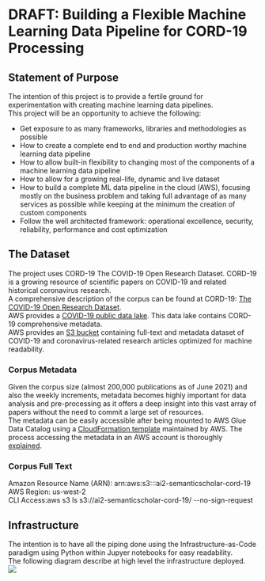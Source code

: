 # DRAFT: Building a Flexible Machine Learning Data Pipeline for CORD-19 Processing     

## Statement of Purpose     

The intention of this project is to provide a fertile ground for experimentation with creating machine learning data pipelines.    
This project will be an opportunity to achieve the following:     
- Get exposure to as many frameworks, libraries and methodologies as possible
- How to create a complete end to end and production worthy machine learning data pipeline
- How to allow built-in flexibility to changing most of the components of a machine learning data pipeline
- How to allow for a growing real-life, dynamic and live dataset
- How to build a complete ML data pipeline in the cloud (AWS), focusing mostly on the business problem and taking full advantage of as many services as possible while keeping at the minimum the creation of custom components
- Follow the well architected framework: operational excellence, security, reliability, performance and cost optimization

## The Dataset    

The project uses CORD-19 The COVID-19 Open Research Dataset. CORD-19 is a growing resource of scientific papers on COVID-19 and related historical coronavirus research.    
A comprehensive description of the corpus can be found at CORD-19: [The COVID-19 Open Research Dataset](https://www.aclweb.org/anthology/2020.nlpcovid19-acl.1.pdf).     
AWS provides a [COVID-19 public data lake](https://aws.amazon.com/blogs/big-data/a-public-data-lake-for-analysis-of-covid-19-data/). This data lake contains CORD-19 comprehensive metadata.      
AWS provides an [S3 bucket](https://registry.opendata.aws/cord-19/) containing full-text and metadata dataset of COVID-19 and coronavirus-related research articles optimized for machine readability.     

### Corpus Metadata     
Given the corpus size (almost 200,000 publications as of June 2021) and also the weekly increments, metadata becomes highly important for data analysis and pre-processing as it offers a deep insight into this vast array of papers without the need to commit a large set of resources.     
The metadata can be easily accessible after being mounted to AWS Glue Data Catalog using a [CloudFormation template](https://covid19-lake.s3.us-east-2.amazonaws.com/cfn/CovidLakeStack.template.json) maintained by AWS. The process accessing the metadata in an AWS account is thoroughly [explained](https://aws.amazon.com/blogs/big-data/a-public-data-lake-for-analysis-of-covid-19-data/).     

### Corpus Full Text
Amazon Resource Name (ARN): arn:aws:s3:::ai2-semanticscholar-cord-19     
AWS Region: us-west-2    
CLI Access:aws s3 ls s3://ai2-semanticscholar-cord-19/ --no-sign-request     

## Infrastructure    
The intention is to have all the piping done using the Infrastructure-as-Code paradigm using Python within Jupyer notebooks for easy readability.    
The following diagram describe at high level the infrastructure deployed.    
![](cord19-project-high-level_01.png)    


